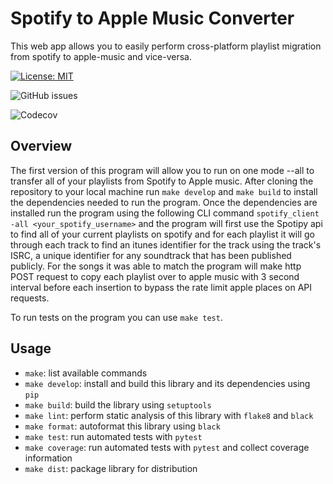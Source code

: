 # Spotify to Apple Music Converter

This web app allows you to easily perform cross-platform playlist migration from spotify to apple-music and vice-versa.

[![License: MIT](https://img.shields.io/badge/License-MIT-yellow.svg)](https://opensource.org/licenses/MIT)

![GitHub issues](https://img.shields.io/github/issues-raw/Beza4598/spotify_apple_converter)

![Codecov](https://img.shields.io/codecov/c/github/Beza4598/spotify_apple_converter)

## Overview

The first version of this program will allow you to run on one mode --all to transfer all of your playlists from Spotify to Apple music. After cloning the repository to your local machine run `make develop` and `make build` to install the dependencies needed to run the program. Once the dependencies are installed run the program using the following CLI command `spotify_client -all <your_spotify_username>` and the program will first use the Spotipy api to find all of your current playlists on spotify and for each playlist it will go through each track to find an itunes identifier for the track using the track's ISRC, a unique identifier for any soundtrack that has been published publicly. For the songs it was able to match the program will make http POST request to copy each playlist over to apple music with 3 second interval before each insertion to bypass the rate limit apple places on API requests.

To run tests on the program you can use `make test`.

## Usage
- `make`: list available commands
- `make develop`: install and build this library and its dependencies using `pip`
- `make build`: build the library using `setuptools`
- `make lint`: perform static analysis of this library with `flake8` and `black`
- `make format`: autoformat this library using `black`
- `make test`: run automated tests with `pytest`
- `make coverage`: run automated tests with `pytest` and collect coverage information
- `make dist`: package library for distribution

